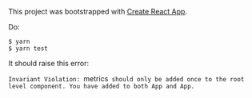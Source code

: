 This project was bootstrapped with [Create React App](https://github.com/facebookincubator/create-react-app).

Do:

```
$ yarn
$ yarn test
```

It should raise this error:

`Invariant Violation: `metrics` should only be added once to the root level component. You have added to both App and App.`

